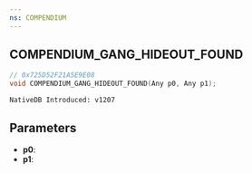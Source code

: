 ```yaml
---
ns: COMPENDIUM
---
```

## COMPENDIUM_GANG_HIDEOUT_FOUND

```c
// 0x725D52F21A5E9E08
void COMPENDIUM_GANG_HIDEOUT_FOUND(Any p0, Any p1);
```

```
NativeDB Introduced: v1207
```

## Parameters
* **p0**:
* **p1**:
